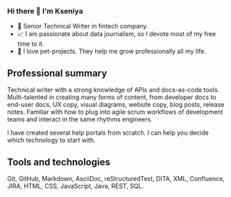 ### Hi there 👋 I'm Kseniya

* 🦦 Senior Technical Writer in fintech company.
* 📈 I am passionate about data journalism, so I devote most of my free time to it.
* 🚀 I love pet-projects. They help me grow professionally all my life.


## Professional summary

Technical writer with a strong knowledge of APIs and docs-as-code tools. Multi-talented in creating many forms of content, from developer docs to end-user docs, UX copy, visual diagrams, website copy, blog posts, release notes. Familiar with how to plug into agile scrum workflows of development teams and interact in the same rhythms engineers.

I have created several help portals from scratch. I can help you decide which technology to start with.

## Tools and technologies

Git, GitHub, Markdown, AsciiDoc, reStructuredText, DITA, XML, Confluence, JIRA, HTML, CSS, JavaScript, Java, REST, SQL. 
